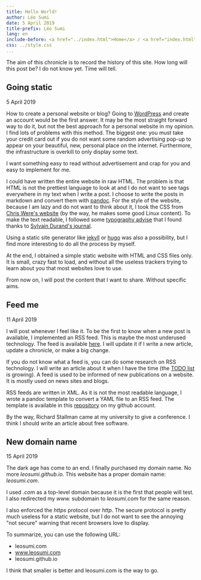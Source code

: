 ```yaml
---
title: Hello World!
author: Léo Sumi
date: 5 April 2019
title-prefix: Léo Sumi
lang: en
include-before: <a href="../index.html">Home</a> / <a href="index.html">Chronicles</a>
css: ../style.css
...
```


The aim of this chronicle is to record the history of this site. How long will this post be? I do not know yet. Time will tell.

## Going static

5 April 2019

How to create a personal website or blog? Going to [WordPress](https://wordpress.com/) and create an account would be the first answer. It may be the most straight forward way to do it, but not the best approach for a personal website in my opinion. I find lots of problems with this method. The biggest one: you must take your credit card out if you do not want some random advertising pop-up to appear on your beautiful, new, personal place on the internet. Furthermore, the infrastructure is overkill to only display some text.

I want something easy to read without advertisement and crap for you and easy to implement for me.

I could have written the entire website in raw HTML. The problem is that HTML is not the prettiest language to look at and I do not want to see tags everywhere in my text when I write a post. I choose to write the posts in markdown and convert them with [pandoc](https://pandoc.org/). For the style of the website, because I am lazy and do not want to think about it, I took the CSS from [Chris Were's website](https://chriswere.neocities.org/) (by the way, he makes some good Linux content). To make the text readable, I followed some [typography advise](http://webtypography.net/) that I found thanks to [Sylvain Durand's journal](https://www.sylvaindurand.org/).

Using a static site generator like [jekyll](https://jekyllrb.com/) or [hugo](https://gohugo.io/) was also a possibility, but I find more interesting to do all the process by myself.

At the end, I obtained a simple static website with HTML and CSS files only. It is small, crazy fast to load, and without all the useless trackers trying to learn about you that most websites love to use.

From now on, I will post the content that I want to share. Without specific aims.

## Feed me

11 April 2019

I will post whenever I feel like it. To be the first to know when a new post is available, I implemented an RSS feed. This is maybe the most underused technology. The feed is available [here](../feed.xml). I will update it if I write a new article, update a chronicle, or make a big change.

If you do not know what a feed is, you can do some research on RSS technology. I will write an article about it when I have the time (the [TODO list](../lists/todo-list.html) is growing). A feed is used to be informed of new publications on a website. It is mostly used on news sites and blogs.

RSS feeds are written in XML. As it is not the most readable language, I wrote a pandoc template to convert a YAML file to an RSS feed. The template is available in this [repository](https://github.com/leosumi/pandoc-rss-template) on my github account.

By the way, Richard Stallman came at my university to give a conference. I think I should write an article about free software.

## New domain name

15 April 2019

The dark age has come to an end. I finally purchased my domain name. No more *leosumi.github.io*. This website has a proper domain name: *leosumi.com*.

I used *.com* as a top-level domain because it is the first that people will test. I also redirected my *www.* subdomain to *leosumi.com* for the same reason.

I also enforced the *https* protocol over *http*. The secure protocol is pretty much useless for a static website, but I do not want to see the annoying "not secure" warning that recent browsers love to display.

To summarize, you can use the following URL:

* leosumi.com
* www.leosumi.com
* leosumi.github.io

I think that smaller is better and leosumi.com is the way to go.
